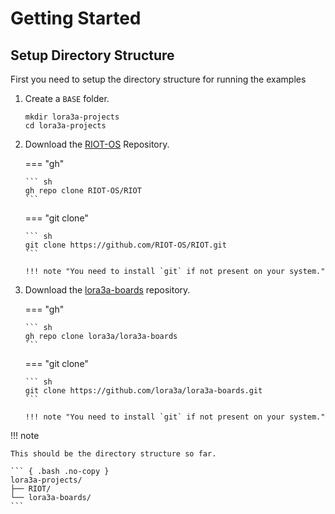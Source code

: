# Getting Started

## Setup Directory Structure

First you need to setup the directory structure for running the examples

1.  Create a `BASE` folder.

    ```
    mkdir lora3a-projects
    cd lora3a-projects
    ```

2.  Download the [RIOT-OS](https://www.riot-os.org/) Repository.

    === "gh"

        ``` sh
        gh repo clone RIOT-OS/RIOT
        ```

    === "git clone"

        ``` sh
        git clone https://github.com/RIOT-OS/RIOT.git
        ```

        !!! note "You need to install `git` if not present on your system."

3.  Download the [lora3a-boards](https://github.com/lora3a/lora3a-boards) repository.

    === "gh"

        ``` sh
        gh repo clone lora3a/lora3a-boards
        ```

    === "git clone"

        ``` sh
        git clone https://github.com/lora3a/lora3a-boards.git
        ```

        !!! note "You need to install `git` if not present on your system."

!!! note

    This should be the directory structure so far.

    ``` { .bash .no-copy }
    lora3a-projects/
    ├── RIOT/
    └── lora3a-boards/
    ```
